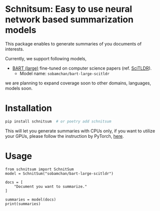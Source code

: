 # Schnitsum: Easy to use neural network based summarization models

This package enables to generate summaries of you documents of interests.

Currently, we support following models,

- [BART (large)](https://aclanthology.org/2020.acl-main.703) fine-tuned on computer science papers (ref. [SciTLDR](https://aclanthology.org/2020.findings-emnlp.428)).
  - Model name: `sobamchan/bart-large-scitldr`

we are planning to expand coverage soon to other domains, languages, models soon.


# Installation

```bash
pip install schnitsum  # or poetry add schnitsum
```

This will let you generate summaries with CPUs only, if you want to utilize your GPUs, please follow the instruction by PyTorch, [here](https://pytorch.org/get-started/locally/).


# Usage

```py3
from schnitsum import SchnitSum
model = SchnitSum("sobamchan/bart-large-scitldr")

docs = [
    "Document you want to summarize."
]

summaries = model(docs)
print(summaries)
```
